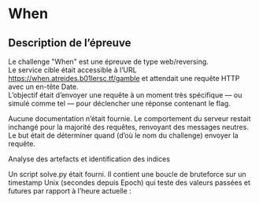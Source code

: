 # When

## Description de l’épreuve

Le challenge "When" est une épreuve de type web/reversing. <br>
Le service cible était accessible à l’URL https://when.atreides.b01lersc.tf/gamble et attendait une requête HTTP avec un en-tête Date. <br>
L’objectif était d’envoyer une requête à un moment très spécifique — ou simulé comme tel — pour déclencher une réponse contenant le flag.

Aucune documentation n’était fournie. Le comportement du serveur restait inchangé pour la majorité des requêtes, renvoyant des messages neutres. Le but était de déterminer quand (d’où le nom du challenge) envoyer la requête.

Analyse des artefacts et identification des indices

Un script solve.py était fourni. Il contient une boucle de bruteforce sur un timestamp Unix (secondes depuis Epoch) qui teste des valeurs passées et futures par rapport à l’heure actuelle :
